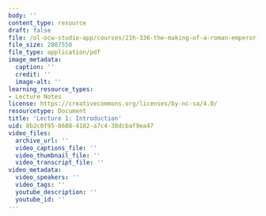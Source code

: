 ```yaml
---
body: ''
content_type: resource
draft: false
file: /ol-ocw-studio-app/courses/21h-336-the-making-of-a-roman-emperor-spring-2023/mit21h_336_s23_lec01.pdf
file_size: 2807550
file_type: application/pdf
image_metadata:
  caption: ''
  credit: ''
  image-alt: ''
learning_resource_types:
- Lecture Notes
license: https://creativecommons.org/licenses/by-nc-sa/4.0/
resourcetype: Document
title: 'Lecture 1: Introduction'
uid: 8b2c0f95-8688-4182-a7c4-38dcbaf9ea47
video_files:
  archive_url: ''
  video_captions_file: ''
  video_thumbnail_file: ''
  video_transcript_file: ''
video_metadata:
  video_speakers: ''
  video_tags: ''
  youtube_description: ''
  youtube_id: ''
---
```

